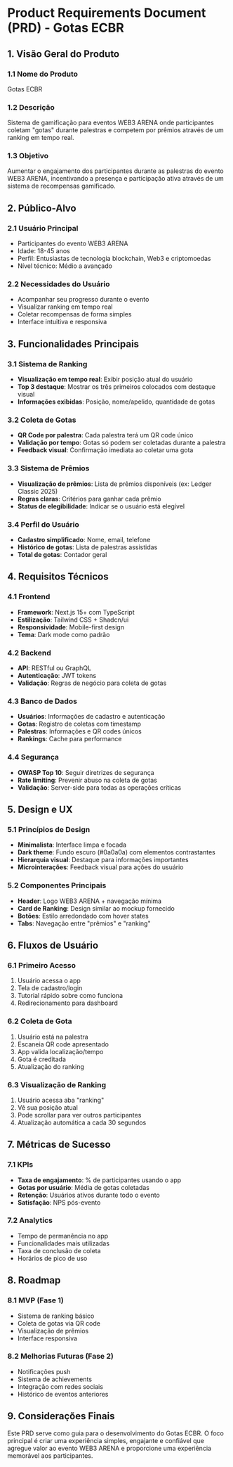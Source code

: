 # Product Requirements Document (PRD) - Gotas ECBR

## 1. Visão Geral do Produto

### 1.1 Nome do Produto
Gotas ECBR

### 1.2 Descrição
Sistema de gamificação para eventos WEB3 ARENA onde participantes coletam "gotas" durante palestras e competem por prêmios através de um ranking em tempo real.

### 1.3 Objetivo
Aumentar o engajamento dos participantes durante as palestras do evento WEB3 ARENA, incentivando a presença e participação ativa através de um sistema de recompensas gamificado.

## 2. Público-Alvo

### 2.1 Usuário Principal
- Participantes do evento WEB3 ARENA
- Idade: 18-45 anos
- Perfil: Entusiastas de tecnologia blockchain, Web3 e criptomoedas
- Nível técnico: Médio a avançado

### 2.2 Necessidades do Usuário
- Acompanhar seu progresso durante o evento
- Visualizar ranking em tempo real
- Coletar recompensas de forma simples
- Interface intuitiva e responsiva

## 3. Funcionalidades Principais

### 3.1 Sistema de Ranking
- **Visualização em tempo real**: Exibir posição atual do usuário
- **Top 3 destaque**: Mostrar os três primeiros colocados com destaque visual
- **Informações exibidas**: Posição, nome/apelido, quantidade de gotas

### 3.2 Coleta de Gotas
- **QR Code por palestra**: Cada palestra terá um QR code único
- **Validação por tempo**: Gotas só podem ser coletadas durante a palestra
- **Feedback visual**: Confirmação imediata ao coletar uma gota

### 3.3 Sistema de Prêmios
- **Visualização de prêmios**: Lista de prêmios disponíveis (ex: Ledger Classic 2025)
- **Regras claras**: Critérios para ganhar cada prêmio
- **Status de elegibilidade**: Indicar se o usuário está elegível

### 3.4 Perfil do Usuário
- **Cadastro simplificado**: Nome, email, telefone
- **Histórico de gotas**: Lista de palestras assistidas
- **Total de gotas**: Contador geral

## 4. Requisitos Técnicos

### 4.1 Frontend
- **Framework**: Next.js 15+ com TypeScript
- **Estilização**: Tailwind CSS + Shadcn/ui
- **Responsividade**: Mobile-first design
- **Tema**: Dark mode como padrão

### 4.2 Backend
- **API**: RESTful ou GraphQL
- **Autenticação**: JWT tokens
- **Validação**: Regras de negócio para coleta de gotas

### 4.3 Banco de Dados
- **Usuários**: Informações de cadastro e autenticação
- **Gotas**: Registro de coletas com timestamp
- **Palestras**: Informações e QR codes únicos
- **Rankings**: Cache para performance

### 4.4 Segurança
- **OWASP Top 10**: Seguir diretrizes de segurança
- **Rate limiting**: Prevenir abuso na coleta de gotas
- **Validação**: Server-side para todas as operações críticas

## 5. Design e UX

### 5.1 Princípios de Design
- **Minimalista**: Interface limpa e focada
- **Dark theme**: Fundo escuro (#0a0a0a) com elementos contrastantes
- **Hierarquia visual**: Destaque para informações importantes
- **Microinterações**: Feedback visual para ações do usuário

### 5.2 Componentes Principais
- **Header**: Logo WEB3 ARENA + navegação mínima
- **Card de Ranking**: Design similar ao mockup fornecido
- **Botões**: Estilo arredondado com hover states
- **Tabs**: Navegação entre "prêmios" e "ranking"

## 6. Fluxos de Usuário

### 6.1 Primeiro Acesso
1. Usuário acessa o app
2. Tela de cadastro/login
3. Tutorial rápido sobre como funciona
4. Redirecionamento para dashboard

### 6.2 Coleta de Gota
1. Usuário está na palestra
2. Escaneia QR code apresentado
3. App valida localização/tempo
4. Gota é creditada
5. Atualização do ranking

### 6.3 Visualização de Ranking
1. Usuário acessa aba "ranking"
2. Vê sua posição atual
3. Pode scrollar para ver outros participantes
4. Atualização automática a cada 30 segundos

## 7. Métricas de Sucesso

### 7.1 KPIs
- **Taxa de engajamento**: % de participantes usando o app
- **Gotas por usuário**: Média de gotas coletadas
- **Retenção**: Usuários ativos durante todo o evento
- **Satisfação**: NPS pós-evento

### 7.2 Analytics
- Tempo de permanência no app
- Funcionalidades mais utilizadas
- Taxa de conclusão de coleta
- Horários de pico de uso

## 8. Roadmap

### 8.1 MVP (Fase 1)
- Sistema de ranking básico
- Coleta de gotas via QR code
- Visualização de prêmios
- Interface responsiva

### 8.2 Melhorias Futuras (Fase 2)
- Notificações push
- Sistema de achievements
- Integração com redes sociais
- Histórico de eventos anteriores

## 9. Considerações Finais

Este PRD serve como guia para o desenvolvimento do Gotas ECBR. O foco principal é criar uma experiência simples, engajante e confiável que agregue valor ao evento WEB3 ARENA e proporcione uma experiência memorável aos participantes.